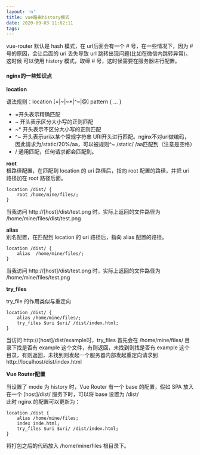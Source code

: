 ```yaml
---
layout: 'n'
title: vue路由history模式
date: 2020-09-03 11:02:11
tags:
---
```

vue-router 默认是 hash 模式，在 url后面会有一个 # 号，在一些情况下，因为 #号的原因，会让后面的 uri 丢失导致 url  跳转出现问题(比如在微信内跳转异常)。这时候 可以使用 history 模式，取缔 # 号，这时候需要在服务器进行配置。  
#### nginx的一些知识点

**location**  

语法规则：location [=|~|~*|^~|@] pattern { … }  
-    =开头表示精确匹配  
-    ~ 开头表示区分大小写的正则匹配  
-    ~* 开头表示不区分大小写的正则匹配  
-    ^~ 开头表示uri以某个常规字符串 URI开头进行匹配。nginx不对url做编码，因此请求为/static/20%/aa，可以被规则^~          /static/ /aa匹配到（注意是空格）  
-    / 通用匹配，任何请求都会匹配到。  
    
**root**  
根路径配置，在匹配到 location 的 uri 路径后，指向 root 配置的路径，并把 uri 路径加在 root 路径后面。 

```
location /dist/ {
    root /home/mine/files/;
}
```  

当我访问 http://[host]/dist/test.png 时，实际上返回的文件路径为 /home/mine/files/dist/test.png  

**alias**  
别名配置，在匹配到 location 的 uri 路径后，指向 alias 配置的路径。  

```
location /dist/ {
    alias  /home/mine/files/;
}
```  

当我访问 http://[host]/dist/test.png 时，实际上返回的文件路径为 /home/mine/files/test.png

**try_files** 

try_file 的作用类似与重定向  

```
location /dist/ {
    alias /home/mine/files/;
    try_files $uri $uri/ /dist/index.html;
}
``` 
当访问 http://[host]/dist/example时，try_files 首先会在 /home/mine/files/ 目录下找是否有 example 这个文件，有则返回，未找到则找是否有 example 这个目录，有则返回，未找到则发起一个服务器内部发起重定向请求到 http://localhost/dist/index.html 

**Vue Router配置**  

当设置了 mode 为 history 时，Vue Router 有一个 base 的配置，假如 SPA 放入在一个 [host]/dist/ 服务下时，可以将 base 设置为 /dist/  
此时 nginx 的配置可以更新为： 


```
location /dist {
    alias /home/mine/files;
    index inde.html;
    try_files $uri $uri/ /dist/index.html;
}
``` 

将打包之后的代码放入 /home/mine/files 根目录下。
 


